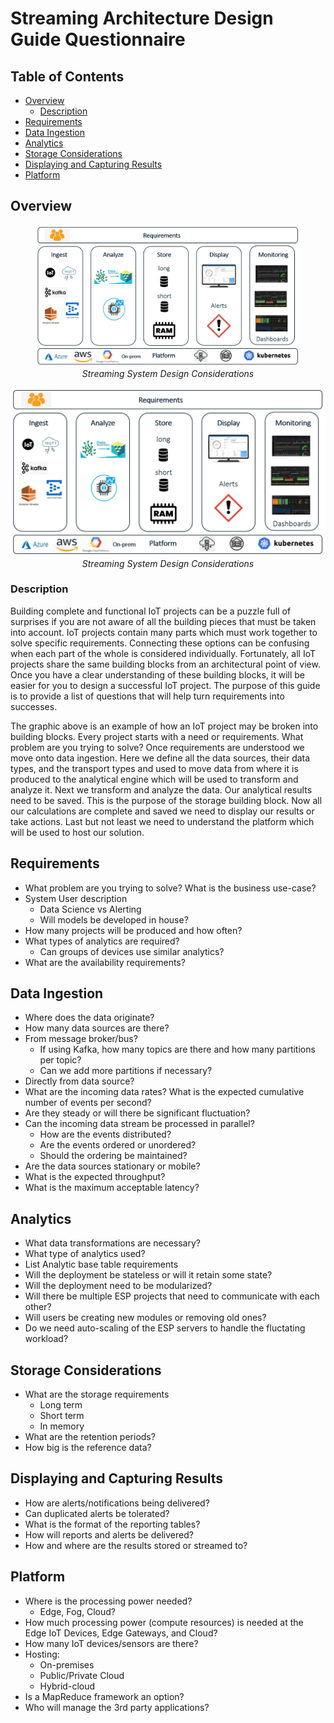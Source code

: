 # Streaming Architecture Design Guide Questionnaire

## Table of Contents
* [Overview](#overview)
    - [Description](#description)
* [Requirements](#requirements)
* [Data Ingestion](#data-ingestion)
* [Analytics](#analytics)
* [Storage Considerations](#storage-considerations)
* [Displaying and Capturing Results](#displaying-and-capturing-results)
* [Platform](#platform)

## Overview 
<figure align="center">
  <img src="https://github.com/sassoftware/iot-esp-reference-architectures/blob/3e15c82ebca767fb95e794af60e07056ab978468/05_Architecture_Guide_Questions/images/Streaming_design_considerations.jpg">
  <figcaption align="center"><i>Streaming System Design Considerations</i></figcaption>
</figure>

<p align="center">
 <img src="https://github.com/sassoftware/iot-esp-reference-architectures/blob/3e15c82ebca767fb95e794af60e07056ab978468/05_Architecture_Guide_Questions/images/Streaming_design_considerations.jpg"/>
    <br>
    <em>Streaming System Design Considerations</em>
</p>

### Description

Building complete and functional IoT projects can be a puzzle full of surprises if you are not aware of all the 
building pieces that must be taken into account. 
IoT projects contain many parts which must work together to solve specific requirements.
Connecting these options can be confusing when each part of the whole is considered individually.
Fortunately, all IoT projects share the same building blocks from an architectural point of view.
Once you have a clear understanding of these building blocks, it will be easier for you to design a successful IoT project.
The purpose of this guide is to provide a list of questions that will help turn requirements into successes. 

The graphic above is an example of how an IoT project may be broken into building blocks.
Every project starts with a need or requirements.  What problem are you trying to solve?
Once requirements are understood we move onto data ingestion.
Here we define all the data sources, their data types, and the transport types and used to move data from
where it is produced to the analytical engine which will be used to transform and analyze it.
Next we transform and analyze the data.
Our analytical results need to be saved.  This is the purpose of the storage building block.
Now all our calculations are complete and saved we need to display our results or take actions.
Last but not least we need to understand the platform which will be used to host our solution.


## Requirements

- What problem are you trying to solve? What is the business use-case?
- System User description
    - Data Science vs Alerting​
    - Will models be developed in house?
- How many projects will be produced and how often?
- What types of analytics are required​?
    - Can groups of devices use similar analytics?
- What are the availability requirements?

## Data Ingestion

- Where does the data originate?​
- How many data sources are there?​
- From message broker/bus?​ 
    - If using Kafka, how many topics are there and how many partitions per topic?
    - Can we add more partitions if necessary?
- Directly from data source?​
- What are the incoming data rates?​ What is the expected cumulative number of events per second?
- Are they steady or will there be significant fluctuation?​
- Can the incoming data stream be processed in parallel?​
    - How are the events distributed?
    - Are the events ordered or unordered?
    - Should the ordering be maintained?
- Are the data sources stationary or mobile?
- What is the expected throughput?
- What is the maximum acceptable latency?

## Analytics
- What data transformations are necessary​?
- What type of analytics used​?
- List Analytic base table requirements​
- Will the deployment be stateless or will it retain some state?​
- Will the deployment need to be modularized?​
- Will there be multiple ESP projects that need to communicate with each other?​
- Will users be creating new modules or removing old ones?​
- Do we need auto-scaling of the ESP servers to handle the fluctating workload?

## Storage Considerations

- What are the storage requirements​
    - Long term ​
    - Short term ​
    - In memory​
- What are the retention periods?
- How big is the reference data?

## Displaying and Capturing Results

- How are alerts/notifications being delivered?​
- Can duplicated alerts be tolerated?​
- What is the format of the reporting tables?​
- How will reports and alerts be delivered?​
- How and where are the results stored or streamed to?

## Platform

- Where is the processing power needed?​
    - Edge, Fog, Cloud?​
- How much processing power (compute resources) is needed at the Edge IoT Devices, Edge Gateways, and Cloud?​
- How many IoT devices/sensors are there?
- Hosting:​
    - On-prem​ises
    - Public/Private Cloud ​
    - Hybrid-cloud
- Is a MapReduce framework an option?
- Who will manage the 3rd party applications?










